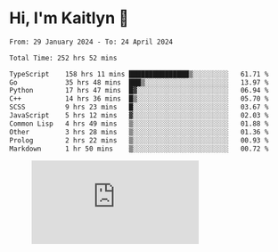 # Hi, I'm Kaitlyn 👋
<!--START_SECTION:waka-->

```txt
From: 29 January 2024 - To: 24 April 2024

Total Time: 252 hrs 52 mins

TypeScript    158 hrs 11 mins ███████████████▒░░░░░░░░░   61.71 %
Go            35 hrs 48 mins  ███▒░░░░░░░░░░░░░░░░░░░░░   13.97 %
Python        17 hrs 47 mins  █▓░░░░░░░░░░░░░░░░░░░░░░░   06.94 %
C++           14 hrs 36 mins  █▒░░░░░░░░░░░░░░░░░░░░░░░   05.70 %
SCSS          9 hrs 23 mins   █░░░░░░░░░░░░░░░░░░░░░░░░   03.67 %
JavaScript    5 hrs 12 mins   ▓░░░░░░░░░░░░░░░░░░░░░░░░   02.03 %
Common Lisp   4 hrs 49 mins   ▒░░░░░░░░░░░░░░░░░░░░░░░░   01.88 %
Other         3 hrs 28 mins   ▒░░░░░░░░░░░░░░░░░░░░░░░░   01.36 %
Prolog        2 hrs 22 mins   ▒░░░░░░░░░░░░░░░░░░░░░░░░   00.93 %
Markdown      1 hr 50 mins    ▒░░░░░░░░░░░░░░░░░░░░░░░░   00.72 %
```

<!--END_SECTION:waka-->

<figure><embed src="https://wakatime.com/share/@018d58bc-3d22-46c9-b2d7-4ed36fb8172d/243b5d9b-77cd-4133-89ff-dcc8f225fa18.svg"></embed></figure>
